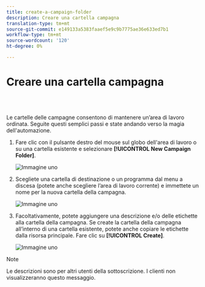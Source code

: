 ```yaml
---
title: create-a-campaign-folder
description: Creare una cartella campagna
translation-type: tm+mt
source-git-commit: e149133a5383faaef5e9c9b7775ae36e633ed7b1
workflow-type: tm+mt
source-wordcount: '120'
ht-degree: 0%

---
```



# Creare una cartella campagna

<br> 

Le cartelle delle campagne consentono di mantenere un’area di lavoro ordinata. Seguite questi semplici passi e state andando verso la magia dell&#39;automazione.

1. Fare clic con il pulsante destro del mouse sul globo dell&#39;area di lavoro o su una cartella esistente e selezionare **[!UICONTROL New Campaign Folder]**.

   ![Immagine uno](/help/sky/assets/campaign-folders/create-a-campaign-folder/create-a-campaign-folder-1.png)

1. Scegliete una cartella di destinazione o un programma dal menu a discesa (potete anche scegliere l’area di lavoro corrente) e immettete un nome per la nuova cartella della campagna.

   ![Immagine uno](/help/sky/assets/campaign-folders/create-a-campaign-folder/create-a-campaign-folder-2.png)

1. Facoltativamente, potete aggiungere una descrizione e/o delle etichette alla cartella della campagna. Se create la cartella della campagna all’interno di una cartella esistente, potete anche copiare le etichette dalla risorsa principale. Fare clic su **[!UICONTROL Create]**.

   ![Immagine uno](/help/sky/assets/campaign-folders/create-a-campaign-folder/create-a-campaign-folder-3.png)

>[!NOTE]
>
>Le descrizioni sono per altri utenti della sottoscrizione. I clienti non visualizzeranno questo messaggio.
